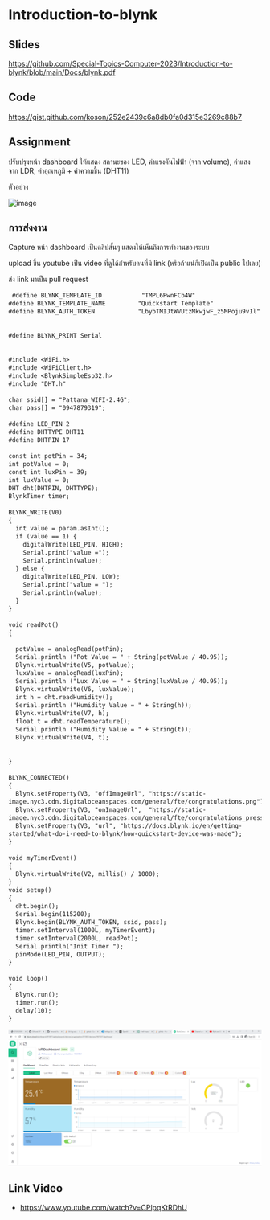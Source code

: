 # Introduction-to-blynk

## Slides

https://github.com/Special-Topics-Computer-2023/Introduction-to-blynk/blob/main/Docs/blynk.pdf

## Code 

https://gist.github.com/koson/252e2439c6a8db0fa0d315e3269c88b7
 

## Assignment

ปรับปรุงหน้า dashboard  ให้แสดง สถานะของ LED, ค่าแรงดันไฟฟ้า (จาก volume), ค่าแสง จาก LDR, ค่าอุณหภูมิ + ค่าความชื้น (DHT11)

ตัวอย่าง

![image](https://github.com/Special-Topics-Computer-2023/Introduction-to-blynk/assets/567256/b46d9d57-93ff-4198-b80e-f5b7a01c3e7b)


## การส่งงาน

Capture หน้า dashboard เป็นคลิปสั้นๆ แสดงให้เห็นถึงการทำงานของระบบ 

upload ขึ้น youtube เป็น video ที่ดูได้สำหรับคนที่มี link (หรือถ้าแน่ก็เปิดเป็น public ไปเลย)

ส่ง link มาเป็น pull request

```
 #define BLYNK_TEMPLATE_ID           "TMPL6PwnFCb4W"
#define BLYNK_TEMPLATE_NAME         "Quickstart Template"
#define BLYNK_AUTH_TOKEN            "LbybTMIJtWVUtzMkwjwF_z5MPoju9vIl"


#define BLYNK_PRINT Serial


#include <WiFi.h>
#include <WiFiClient.h>
#include <BlynkSimpleEsp32.h>
#include "DHT.h"

char ssid[] = "Pattana_WIFI-2.4G";
char pass[] = "0947879319";

#define LED_PIN 2
#define DHTTYPE DHT11
#define DHTPIN 17

const int potPin = 34;
int potValue = 0;
const int luxPin = 39;
int luxValue = 0;
DHT dht(DHTPIN, DHTTYPE);
BlynkTimer timer;

BLYNK_WRITE(V0)
{
  int value = param.asInt();
  if (value == 1) {
    digitalWrite(LED_PIN, HIGH);
    Serial.print("value =");
    Serial.println(value);
  } else {
    digitalWrite(LED_PIN, LOW);
    Serial.print("value = ");
    Serial.println(value);
  }
}

void readPot()
{

  potValue = analogRead(potPin);
  Serial.println ("Pot Value = " + String(potValue / 40.95));
  Blynk.virtualWrite(V5, potValue);
  luxValue = analogRead(luxPin);
  Serial.println ("Lux Value = " + String(luxValue / 40.95));
  Blynk.virtualWrite(V6, luxValue);
  int h = dht.readHumidity();
  Serial.println ("Humidity Value = " + String(h));
  Blynk.virtualWrite(V7, h);
  float t = dht.readTemperature();
  Serial.println ("Humidity Value = " + String(t));
  Blynk.virtualWrite(V4, t);


}

BLYNK_CONNECTED()
{
  Blynk.setProperty(V3, "offImageUrl", "https://static-image.nyc3.cdn.digitaloceanspaces.com/general/fte/congratulations.png");
  Blynk.setProperty(V3, "onImageUrl",  "https://static-image.nyc3.cdn.digitaloceanspaces.com/general/fte/congratulations_pressed.png");
  Blynk.setProperty(V3, "url", "https://docs.blynk.io/en/getting-started/what-do-i-need-to-blynk/how-quickstart-device-was-made");
}

void myTimerEvent()
{
  Blynk.virtualWrite(V2, millis() / 1000);
}
void setup()
{
  dht.begin();
  Serial.begin(115200);
  Blynk.begin(BLYNK_AUTH_TOKEN, ssid, pass);
  timer.setInterval(1000L, myTimerEvent);
  timer.setInterval(2000L, readPot);
  Serial.println("Init Timer ");
  pinMode(LED_PIN, OUTPUT);
}

void loop()
{
  Blynk.run();
  timer.run();
  delay(10);
}

```
![](IoT%20Dashboard.png)

## Link Video
* https://www.youtube.com/watch?v=CPlpqKtRDhU

